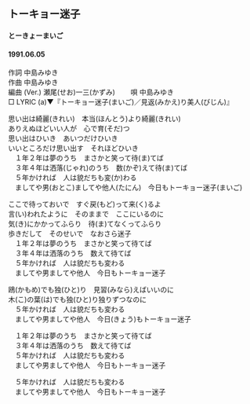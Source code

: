 ## トーキョー迷子
#### とーきょーまいご
#### 1991.06.05 


作詞     中島みゆき  
作曲      中島みゆき  
編曲 (Ver.) 瀬尾(せお)一三(かずみ)　　 
唄     中島みゆき   
□ LYRIC (a)▼『トーキョー迷子(まいご)／見返(みかえ)り美人(びじん)』   　 
   
   
思い出は綺麗(きれい)　本当(ほんとう)より綺麗(きれい)   
ありえぬほどいい人が　心で育(そだ)つ   
思い出はひいき　あいつだけひいき   
いいところだけ思い出す　それほどひいき   
　１年２年は夢のうち　まさかと笑って待(ま)てば   
　３年４年は洒落(じゃれ)のうち　数(かぞ)えて待(ま)てば   
　５年かければ　人は貌だちも変(か)わる   
　ましてや男(おとこ)ましてや他人(たにん)　今日もトーキョー迷子(まいご)   
   
ここで待っておいで　すぐ戻(もど)って来(く)るよ   
言(い)われたように　そのままで　ここにいるのに   
気(き)にかかってふらり　待(ま)てなくってふらり   
歩きだして　そのせいで　なおさら迷子   
　１年２年は夢のうち　まさかと笑って待てば   
　３年４年は洒落のうち　数えて待てば   
　５年かければ　人は貌だちも変わる   
　ましてや男ましてや他人　今日もトーキョー迷子   
   
鴎(かもめ)でも独(ひと)り　見習(みなら)えばいいのに   
木(こ)の葉(は)でも独(ひと)り独りずつなのに   
　５年かければ　人は貌だちも変わる   
　ましてや男ましてや他人　今日(きょう)もトーキョー迷子   
   
　１年２年は夢のうち　まさかと笑って待てば   
　３年４年は洒落のうち　数えて待てば   
　５年かければ　人は貌だちも変わる   
　ましてや男ましてや他人　今日もトーキョー迷子   
   
　５年かければ　人は貌だちも変わる   
　ましてや男ましてや他人　今日もトーキョー迷子   